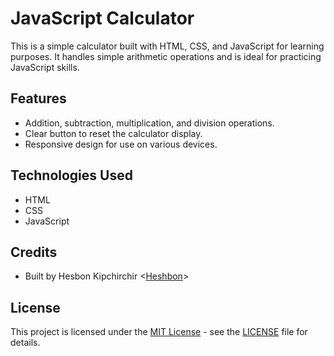 # JavaScript Calculator

This is a simple calculator built with HTML, CSS, and JavaScript for learning purposes. It handles simple arithmetic operations and is ideal for practicing JavaScript skills.

## Features

- Addition, subtraction, multiplication, and division operations.
- Clear button to reset the calculator display.
- Responsive design for use on various devices.

## Technologies Used

- HTML
- CSS
- JavaScript

## Credits

- Built by Hesbon Kipchirchir <[Heshbon](https://github.com/Heshbon)>

## License

This project is licensed under the [MIT License](https://opensource.org/licenses/MIT) - see the [LICENSE](LICENSE) file for details.
